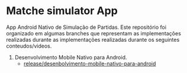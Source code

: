 # Matche simulator App

App Android Nativo de Simulação de Partidas. Este repositório foi organizado em algumas branches que representam as implementações realizadas durante as implementações realizadas durante os seguintes conteudos/videos.

1. Desenvolvimento Mobile Nativo para Android.
   - [release/desenbolvimento-mobile-nativo-para-android](https://github.com/dilima1/matches-simulator-app/tree/release/desenbolvimento-mobile-nativo-para-android)
